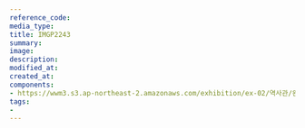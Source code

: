 ```yaml
---
reference_code:
media_type:
title: IMGP2243
summary:
image:
description:
modified_at:
created_at:
components:
- https://wwm3.s3.ap-northeast-2.amazonaws.com/exhibition/ex-02/역사관/완_위안소/IMGP2243.JPG
tags:
-
---
```


